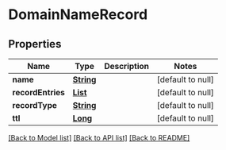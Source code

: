 # DomainNameRecord
## Properties

Name | Type | Description | Notes
------------ | ------------- | ------------- | -------------
**name** | [**String**](string) |  | [default to null]
**recordEntries** | [**List**](string) |  | [default to null]
**recordType** | [**String**](string) |  | [default to null]
**ttl** | [**Long**](long) |  | [default to null]

[[Back to Model list]](../README#documentation-for-models) [[Back to API list]](../README#documentation-for-api-endpoints) [[Back to README]](../README)

